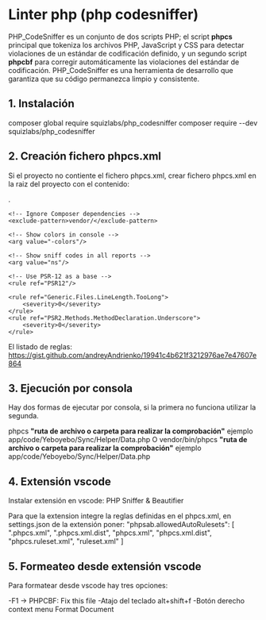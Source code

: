 # Linter php (php codesniffer)
PHP_CodeSniffer es un conjunto de dos scripts PHP; el script **phpcs** principal que tokeniza los archivos PHP, JavaScript y CSS para detectar violaciones de un estándar de codificación definido, y un segundo script **phpcbf** para corregir automáticamente las violaciones del estándar de codificación. PHP_CodeSniffer es una herramienta de desarrollo que garantiza que su código permanezca limpio y consistente.

## 1. Instalación
composer global require squizlabs/php_codesniffer
composer require --dev squizlabs/php_codesniffer

## 2. Creación fichero phpcs.xml
Si el proyecto no contiente el fichero phpcs.xml, crear fichero phpcs.xml en la raiz del proyecto con el contenido:
<?xml version="1.0"?>
<ruleset name="MyRuleset">
    <!-- Scan all files in directory -->
    <file>.</file>

    <!-- Ignore Composer dependencies -->
    <exclude-pattern>vendor/</exclude-pattern>

    <!-- Show colors in console -->
    <arg value="-colors"/>

    <!-- Show sniff codes in all reports -->
    <arg value="ns"/>

    <!-- Use PSR-12 as a base -->
    <rule ref="PSR12"/>

    <rule ref="Generic.Files.LineLength.TooLong">
        <severity>0</severity>
    </rule>
    <rule ref="PSR2.Methods.MethodDeclaration.Underscore">
        <severity>0</severity>
    </rule>
</ruleset>

El listado de reglas: https://gist.github.com/andreyAndrienko/19941c4b621f3212976ae7e47607e864

## 3. Ejecución por consola
Hay dos formas de ejecutar por consola, si la primera no funciona utilizar la segunda.

phpcs **"ruta de archivo o carpeta para realizar la comprobación"** ejemplo app/code/Yeboyebo/Sync/Helper/Data.php
O
vendor/bin/phpcs  **"ruta de archivo o carpeta para realizar la comprobación"** ejemplo app/code/Yeboyebo/Sync/Helper/Data.php

## 4. Extensión vscode
Instalar extensión en vscode:
PHP Sniffer & Beautifier

Para que la extension integre la reglas definidas en el phpcs.xml, en settings.json de la extensión poner:
"phpsab.allowedAutoRulesets": [
	".phpcs.xml",
	".phpcs.xml.dist",
	"phpcs.xml",
	"phpcs.xml.dist",
	"phpcs.ruleset.xml",
	"ruleset.xml"
]

## 5. Formeateo desde extensión vscode
Para formatear desde vscode hay tres opciones:

-F1 -> PHPCBF: Fix this file
-Atajo del teclado alt+shift+f
-Botón derecho context menu Format Document
